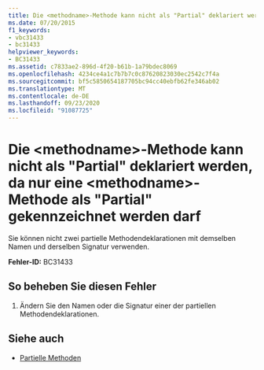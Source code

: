 ```yaml
---
title: Die <methodname>-Methode kann nicht als "Partial" deklariert werden, da nur eine <methodname>-Methode als "Partial" gekennzeichnet werden darf
ms.date: 07/20/2015
f1_keywords:
- vbc31433
- bc31433
helpviewer_keywords:
- BC31433
ms.assetid: c7833ae2-896d-4f20-b61b-1a79bdec8069
ms.openlocfilehash: 4234ce4a1c7b7b7c0c87620823030ec2542c7f4a
ms.sourcegitcommit: bf5c5850654187705bc94cc40ebfb62fe346ab02
ms.translationtype: MT
ms.contentlocale: de-DE
ms.lasthandoff: 09/23/2020
ms.locfileid: "91087725"
---
```

# <a name="method-methodname-cannot-be-declared-partial-because-only-one-method-methodname-can-be-marked-partial"></a>Die \<methodname>-Methode kann nicht als "Partial" deklariert werden, da nur eine \<methodname>-Methode als "Partial" gekennzeichnet werden darf

Sie können nicht zwei partielle Methodendeklarationen mit demselben Namen und derselben Signatur verwenden.  
  
 **Fehler-ID:** BC31433  
  
## <a name="to-correct-this-error"></a>So beheben Sie diesen Fehler  
  
1. Ändern Sie den Namen oder die Signatur einer der partiellen Methodendeklarationen.  
  
## <a name="see-also"></a>Siehe auch

- [Partielle Methoden](../programming-guide/language-features/procedures/partial-methods.md)

